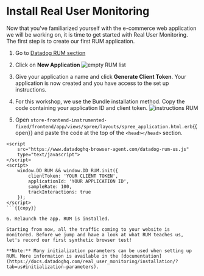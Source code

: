# Install Real User Monitoring

Now that you've familiarized yourself with the e-commerce web application we will be working on, it is time to get started with Real User Monitoring. The first step is to create our first RUM application.

1. Go to [Datadog RUM section](https://app.datadoghq.com/rum/list)
2. Click on **New Application** ![empty RUM list](https://p-qKFgO2.t2.n0.cdn.getcloudapp.com/items/X6uow11L/Image%202020-07-21%20at%202.28.29%20PM.png?v=edd5cab32231524cbae8aaef4f0079e2)

3. Give your application a name and click **Generate Client Token**. Your application is now created and you have access to the set up instructions.
4. For this workshop, we use the Bundle installation method. Copy the code containing your application ID and client token. ![instructions RUM](https://p-qKFgO2.t2.n0.cdn.getcloudapp.com/items/Z4uY0R0R/Image%202020-07-21%20at%202.29.52%20PM.png?v=e9cfcd8697b50d9102e75353a5499a4e)

5. Open `store-frontend-instrumented-fixed/frontend/app/views/spree/layouts/spree_application.html.erb`{{open}} and paste the code at the top of the `<head></head>` section.

```
<script
    src="https://www.datadoghq-browser-agent.com/datadog-rum-us.js"
    type="text/javascript">
</script>
<script>
    window.DD_RUM && window.DD_RUM.init({
        clientToken: 'YOUR CLIENT TOKEN',
        applicationId: 'YOUR APPLICATION ID',
        sampleRate: 100,
        trackInteractions: true
    });
</script>
```{{copy}}

6. Relaunch the app. RUM is installed.

Starting from now, all the traffic coming to your website is monitored. Before we jump and have a look at what RUM teaches us, let's record our first synthetic browser test!

**Note:** Many initialization parameters can be used when setting up RUM. More information is available in the [documentation](https://docs.datadoghq.com/real_user_monitoring/installation/?tab=us#initialization-parameters).